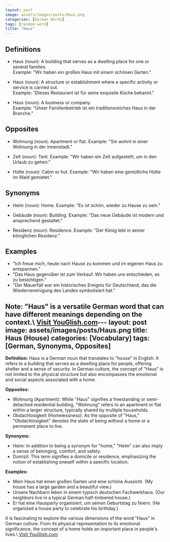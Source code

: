 ```yaml
---
layout: post
image: assets/images/posts/Haus.png
categories: [German Words]
tags: [random word]
title: "Haus"
---
```


## Definitions

- Haus (noun): A building that serves as a dwelling place for one or several families.  
   Example: "Wir haben ein großes Haus mit einem schönen Garten."

- Haus (noun): A structure or establishment where a specific activity or service is carried out.  
   Example: "Dieses Restaurant ist für seine exquisite Küche bekannt."

- Haus (noun): A business or company.  
   Example: "Unser Familienbetrieb ist ein traditionsreiches Haus in der Branche."

## Opposites

- Wohnung (noun): Apartment or flat.
   Example: "Sie wohnt in einer Wohnung in der Innenstadt."

- Zelt (noun): Tent.
   Example: "Wir haben ein Zelt aufgestellt, um in den Urlaub zu gehen."

- Hütte (noun): Cabin or hut.
   Example: "Wir haben eine gemütliche Hütte im Wald gemietet."

## Synonyms

- Heim (noun): Home.
   Example: "Es ist schön, wieder zu Hause zu sein."

- Gebäude (noun): Building.
   Example: "Das neue Gebäude ist modern und ansprechend gestaltet."

- Residenz (noun): Residence.
   Example: "Der König lebt in seiner königlichen Residenz."

## Examples

- "Ich freue mich, heute nach Hause zu kommen und im eigenen Haus zu entspannen."
- "Das Haus gegenüber ist zum Verkauf. Wir haben uns entschieden, es zu besichtigen."
- "Der Mauerfall war ein historisches Ereignis für Deutschland, das die Wiedervereinigung des Landes symbolisiert hat."

Note: "Haus" is a versatile German word that can have different meanings depending on the context.\ <a id="yg-widget-0" class="youglish-widget" data-query="Haus" data-lang="german" data-components="8412" data-auto-start="0" data-bkg-color="theme_light" data-title="How%20to%20pronounce%20Haus%20in%20German"  rel="nofollow" href="https://youglish.com">Visit YouGlish.com</a><script async src="https://youglish.com/public/emb/widget.js" charset="utf-8"></script>---
layout: post
image: assets/images/posts/Haus.png
title: Haus (House)
categories: [Vocabulary]
tags: [German, Synonyms, Opposites]
---

**Definition:**
Haus is a German noun that translates to "house" in English. It refers to a building that serves as a dwelling place for people, offering shelter and a sense of security. In German culture, the concept of "Haus" is not limited to the physical structure but also encompasses the emotional and social aspects associated with a home.

**Opposites:**
- Wohnung (Apartment): While "Haus" signifies a freestanding or semi-detached residential building, "Wohnung" refers to an apartment or flat within a larger structure, typically shared by multiple households.
- Obdachlosigkeit (Homelessness): As the opposite of "Haus," "Obdachlosigkeit" denotes the state of being without a home or a permanent place to live.

**Synonyms:**
- Heim: In addition to being a synonym for "home," "Heim" can also imply a sense of belonging, comfort, and safety.
- Domizil: This term signifies a domicile or residence, emphasizing the notion of establishing oneself within a specific location.

**Examples:**
- Mein Haus hat einen großen Garten und eine schöne Aussicht. (My house has a large garden and a beautiful view.)
- Unsere Nachbarn leben in einem typisch deutschen Fachwerkhaus. (Our neighbors live in a typical German half-timbered house.)
- Er hat eine Hausparty organisiert, um seinen Geburtstag zu feiern. (He organized a house party to celebrate his birthday.)

It is fascinating to explore the various dimensions of the word "Haus" in German culture. From its physical representation to its emotional significance, the concept of a home holds an important place in people's lives.\ <a id="yg-widget-0" class="youglish-widget" data-query="Haus" data-lang="german" data-components="8412" data-auto-start="0" data-bkg-color="theme_light" data-title="How%20to%20pronounce%20Haus%20in%20German"  rel="nofollow" href="https://youglish.com">Visit YouGlish.com</a><script async src="https://youglish.com/public/emb/widget.js" charset="utf-8"></script>